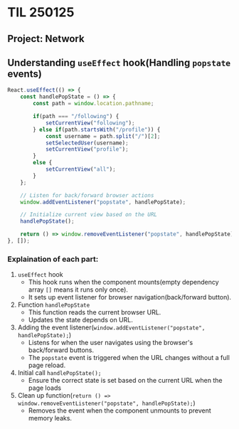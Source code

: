 # TIL 250125

## Project: Network

## Understanding `useEffect` hook(Handling `popstate` events)

```javascript
React.useEffect(() => {
    const handlePopState = () => {
        const path = window.location.pathname;

        if(path === "/following") {          
            setCurrentView("following");           
        } else if(path.startsWith("/profile")) {
            const username = path.split("/")[2];
            setSelectedUser(username);
            setCurrentView("profile");
        }
        else {                
            setCurrentView("all");
        }
    };

    // Listen for back/forward browser actions
    window.addEventListener("popstate", handlePopState);

    // Initialize current view based on the URL
    handlePopState();

    return () => window.removeEventListener("popstate", handlePopState);
}, []);

```

### Explaination of each part:

1. `useEffect` hook
   - This hook runs when the component mounts(empty dependency array `[]` means it runs only once).
   - It sets up event listener for browser navigation(back/forward button).
2. Function `handlePopState`
   - This function reads the current browser URL.
   - Updates the state depends on URL.
3. Adding the event listener(`window.addEventListener("popstate", handlePopState);`)
   - Listens for when the user navigates using the browser's back/forward buttons.
   - The `popstate` event is triggered when the URL changes without a full page reload.
4. Initial call `handlePopState();`
   - Ensure the correct state is set based on the current URL when the page loads
5. Clean up function(`return () => window.removeEventListener("popstate", handlePopState);`)
   - Removes the event when the component unmounts to prevent memory leaks.
